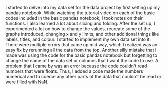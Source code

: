 I started to delve into my data set for the data project by first setting up my pandas notebook. While watching the tutorial video on each of the basic codes included in the basic pandas notebook, I took notes on their functions. I also learned a lot about slicing and folding. After the set up, I experimented a lot on how to change the values, recreate some of the graphs introduced, changing x and y limits, and other additional things like labels, titles, and colour. I started to implement my own data set into it. There were multiple errors that came up mid way, which I realized was an easy fix by rerunning all the data from the top. Another silly mistake that I made was using the code for the basic pandas notebook but forgetting to change the name of the data set or columns that I want the code to use. A problem that I came by was an error because the code couldn't read numbers that were floats. Thus, I added a code made the numbers numerical and to coerce any other parts of the data that couldn't be read or were filled with NaN.
